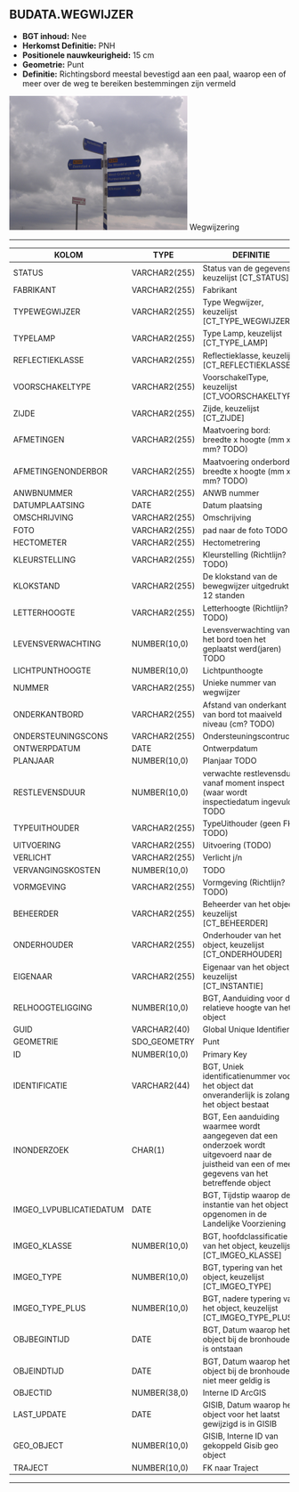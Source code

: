 ﻿## BUDATA.WEGWIJZER


* __BGT inhoud:__ Nee
* __Herkomst Definitie:__ PNH
* __Positionele nauwkeurigheid:__ 15 cm
* __Geometrie:__ Punt
* __Definitie:__ Richtingsbord meestal bevestigd aan een paal, waarop een of meer over de weg te bereiken bestemmingen zijn vermeld


![wegwijzering](wegwijzering.png)
Wegwijzering

***

|KOLOM                               |TYPE              |DEFINITIE|
|------                              |----              |-----    |
|STATUS                              |VARCHAR2(255)     |Status van de gegevens, keuzelijst [CT_STATUS]|
|FABRIKANT                            |VARCHAR2(255)     |Fabrikant|
|TYPEWEGWIJZER                        |VARCHAR2(255)     |Type Wegwijzer, keuzelijst [CT_TYPE_WEGWIJZER]|
|TYPELAMP                            |VARCHAR2(255)     |Type Lamp, keuzelijst [CT_TYPE_LAMP]|
|REFLECTIEKLASSE                     |VARCHAR2(255)     |Reflectieklasse, keuzelijst [CT_REFLECTIEKLASSE]|
|VOORSCHAKELTYPE                     |VARCHAR2(255)     |VoorschakelType, keuzelijst [CT_VOORSCHAKELTYPE]|
|ZIJDE                               |VARCHAR2(255)     |Zijde, keuzelijst [CT_ZIJDE]|
|AFMETINGEN                          |VARCHAR2(255)     |Maatvoering bord: breedte x hoogte (mm x mm? TODO)|
|AFMETINGENONDERBOR                  |VARCHAR2(255)     |Maatvoering onderbord: breedte x hoogte (mm x mm? TODO)|
|ANWBNUMMER                          |VARCHAR2(255)     |ANWB nummer|
|DATUMPLAATSING                      |DATE              |Datum plaatsing|
|OMSCHRIJVING                        |VARCHAR2(255)     |Omschrijving|
|FOTO                                |VARCHAR2(255)     |pad naar de foto TODO|
|HECTOMETER                          |VARCHAR2(255)     |Hectometrering|
|KLEURSTELLING                       |VARCHAR2(255)     |Kleurstelling (Richtlijn? TODO)|
|KLOKSTAND                           |VARCHAR2(255)     |De klokstand van de bewegwijzer uitgedrukt in 12 standen|
|LETTERHOOGTE                        |VARCHAR2(255)     |Letterhoogte (Richtlijn? TODO)|
|LEVENSVERWACHTING                   |NUMBER(10,0)      |Levensverwachting van het bord toen het geplaatst werd(jaren) TODO|
|LICHTPUNTHOOGTE                     |NUMBER(10,0)      |Lichtpunthoogte|
|NUMMER                              |VARCHAR2(255)     |Unieke nummer van wegwijzer|
|ONDERKANTBORD                       |VARCHAR2(255)     |Afstand van onderkant van bord tot maaiveld niveau (cm? TODO)|
|ONDERSTEUNINGSCONS                  |VARCHAR2(255)     |Ondersteuningscontructie|
|ONTWERPDATUM                        |DATE              |Ontwerpdatum|
|PLANJAAR                            |NUMBER(10,0)      |Planjaar TODO|
|RESTLEVENSDUUR                      |NUMBER(10,0)      |verwachte restlevensduur vanaf moment inspect (waar wordt inspectiedatum ingevuld?) TODO|
|TYPEUITHOUDER                       |VARCHAR2(255)     |TypeUithouder (geen FK? TODO)|
|UITVOERING                          |VARCHAR2(255)     |Uitvoering (TODO)|
|VERLICHT                            |VARCHAR2(255)     |Verlicht j/n|
|VERVANGINGSKOSTEN                   |NUMBER(10,0)      |TODO|
|VORMGEVING                          |VARCHAR2(255)     |Vormgeving (Richtlijn? TODO)|
|BEHEERDER                           |VARCHAR2(255)     |Beheerder van het object, keuzelijst [CT_BEHEERDER]|
|ONDERHOUDER                         |VARCHAR2(255)     |Onderhouder van het object, keuzelijst [CT_ONDERHOUDER]|
|EIGENAAR                            |VARCHAR2(255)     |Eigenaar van het object, keuzelijst [CT_INSTANTIE]|
|RELHOOGTELIGGING                    |NUMBER(10,0)      |BGT, Aanduiding voor de relatieve hoogte van het object|
|GUID                                |VARCHAR2(40)      |Global Unique Identifier|
|GEOMETRIE                           |SDO_GEOMETRY      |Punt|
|ID                                  |NUMBER(10,0)      |Primary Key|
|IDENTIFICATIE                       |VARCHAR2(44)      |BGT, Uniek identificatienummer voor het object dat onveranderlijk is zolang het object bestaat|
|INONDERZOEK                         |CHAR(1)           |BGT, Een aanduiding waarmee wordt aangegeven dat een onderzoek wordt uitgevoerd naar de juistheid van een of meer gegevens van het betreffende object|
|IMGEO_LVPUBLICATIEDATUM             |DATE              |BGT, Tijdstip waarop deze instantie van het object is opgenomen in de Landelijke Voorziening|
|IMGEO_KLASSE                        |NUMBER(10,0)      |BGT, hoofdclassificatie van het object, keuzelijst [CT_IMGEO_KLASSE]|
|IMGEO_TYPE                          |NUMBER(10,0)      |BGT, typering van het object, keuzelijst [CT_IMGEO_TYPE] |
|IMGEO_TYPE_PLUS                     |NUMBER(10,0)      |BGT, nadere typering van het object, keuzelijst [CT_IMGEO_TYPE_PLUS]|
|OBJBEGINTIJD                        |DATE              |BGT, Datum waarop het object bij de bronhouder is ontstaan|
|OBJEINDTIJD                         |DATE              |BGT, Datum waarop het object bij de bronhouder niet meer geldig is|
|OBJECTID                            |NUMBER(38,0)      |Interne ID ArcGIS|
|LAST_UPDATE                         |DATE              |GISIB, Datum waarop het object voor het laatst gewijzigd is in GISIB|
|GEO_OBJECT                          |NUMBER(10,0)      |GISIB, Interne ID van gekoppeld Gisib geo object|
|TRAJECT                             |NUMBER(10,0)      |FK naar Traject|


***
